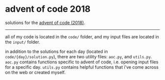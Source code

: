 # advent of code 2018

solutions for the [advent of code (2018)](http://adventofcode.com/2018).

-----

all of my code is located in the `code/` folder, and my input files are located in the `input/` folder.

in addition to the solutions for each day (located in `code/{day}/solution.py`), there are
two utility files: `aoc.py`, and `utils.py`. `aoc.py` contains functions specific to
advent of code, i.e. opening input files for a specific day. `utils.py` contains helpful functions
that i've come across on the web or created myself. 
